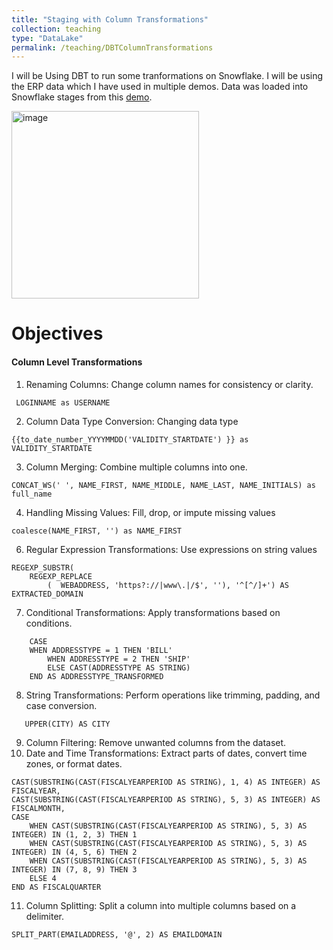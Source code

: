 ```yaml
---
title: "Staging with Column Transformations"
collection: teaching
type: "DataLake"
permalink: /teaching/DBTColumnTransformations
---
```


I will be Using DBT to run some tranformations on Snowflake. I will be using the ERP data which I have used in multiple demos. 
Data was loaded into Snowflake stages from this [demo](https://nuneskris.github.io/teaching/Snowflake-S3-Integration).

<img width="300" alt="image" src="https://github.com/user-attachments/assets/062203d2-9899-4635-af22-51546adc694f">

# Objectives

#### Column Level Transformations
1. Renaming Columns: Change column names for consistency or clarity.
```
 LOGINNAME as USERNAME
```
2. Column Data Type Conversion: Changing data type
```
{{to_date_number_YYYYMMDD('VALIDITY_STARTDATE') }} as VALIDITY_STARTDATE
```
3. Column Merging: Combine multiple columns into one.
```
CONCAT_WS(' ', NAME_FIRST, NAME_MIDDLE, NAME_LAST, NAME_INITIALS) as full_name
```
4. Handling Missing Values: Fill, drop, or impute missing values
```
coalesce(NAME_FIRST, '') as NAME_FIRST
```
6. Regular Expression Transformations: Use expressions on string values
```
REGEXP_SUBSTR(
	REGEXP_REPLACE
		(  WEBADDRESS, 'https?://|www\.|/$', ''), '^[^/]+') AS EXTRACTED_DOMAIN
```
7. Conditional Transformations: Apply transformations based on conditions.
```
	CASE 
	WHEN ADDRESSTYPE = 1 THEN 'BILL'
        WHEN ADDRESSTYPE = 2 THEN 'SHIP'
        ELSE CAST(ADDRESSTYPE AS STRING)
	END AS ADDRESSTYPE_TRANSFORMED
```
8. String Transformations: Perform operations like trimming, padding, and case conversion.
```
   UPPER(CITY) AS CITY
```
9. Column Filtering: Remove unwanted columns from the dataset.
10. Date and Time Transformations: Extract parts of dates, convert time zones, or format dates.
```
CAST(SUBSTRING(CAST(FISCALYEARPERIOD AS STRING), 1, 4) AS INTEGER) AS FISCALYEAR,
CAST(SUBSTRING(CAST(FISCALYEARPERIOD AS STRING), 5, 3) AS INTEGER) AS FISCALMONTH,
CASE
    WHEN CAST(SUBSTRING(CAST(FISCALYEARPERIOD AS STRING), 5, 3) AS INTEGER) IN (1, 2, 3) THEN 1
    WHEN CAST(SUBSTRING(CAST(FISCALYEARPERIOD AS STRING), 5, 3) AS INTEGER) IN (4, 5, 6) THEN 2
    WHEN CAST(SUBSTRING(CAST(FISCALYEARPERIOD AS STRING), 5, 3) AS INTEGER) IN (7, 8, 9) THEN 3
    ELSE 4
END AS FISCALQUARTER
```
11. Column Splitting: Split a column into multiple columns based on a delimiter.
```
SPLIT_PART(EMAILADDRESS, '@', 2) AS EMAILDOMAIN
```
